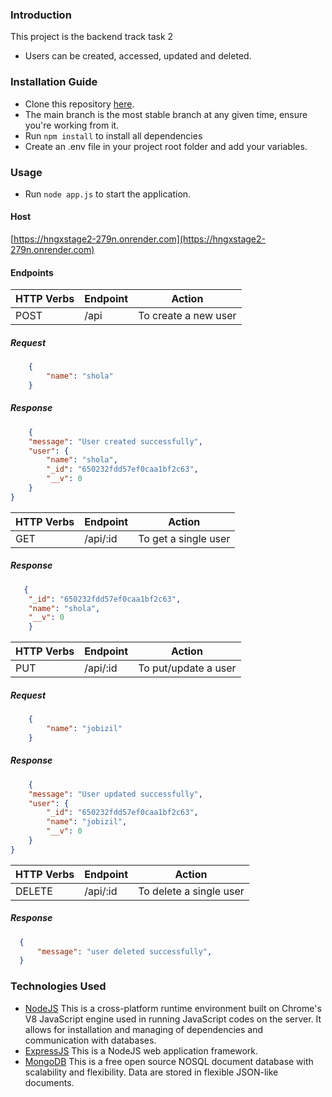 ### Introduction
This project is the backend track task 2
* Users can be created, accessed, updated and deleted.

### Installation Guide
* Clone this repository [here](https://github.com/Mickabtech/hngxstage2.git).
* The main branch is the most stable branch at any given time, ensure you're working from it.
* Run `npm install` to install all dependencies
* Create an .env file in your project root folder and add your variables. 
### Usage
* Run `node app.js` to start the application.

#### Host
[https://hngxstage2-279n.onrender.com](https://hngxstage2-279n.onrender.com)
#### Endpoints
| HTTP Verbs | Endpoint | Action |
| --- | --- | --- |
| POST | /api | To create a new user |
##### Request

```json
    {
        "name": "shola"
    }
```
##### Response
```json
    {
    "message": "User created successfully",
    "user": {
        "name": "shola",
        "_id": "650232fdd57ef0caa1bf2c63",
        "__v": 0
    }
}
```
| HTTP Verbs | Endpoint | Action |
| --- | --- | --- |
| GET | /api/:id | To get a single user |
##### Response
```json
   {
    "_id": "650232fdd57ef0caa1bf2c63",
    "name": "shola",
    "__v": 0
    }
```
| HTTP Verbs | Endpoint | Action |
| --- | --- | --- |
| PUT | /api/:id | To put/update a user |
##### Request
```json
    {
        "name": "jobizil"
    }
```
##### Response
```json
    {
    "message": "User updated successfully",
    "user": {
        "_id": "650232fdd57ef0caa1bf2c63",
        "name": "jobizil",
        "__v": 0
    }
}
```
| HTTP Verbs | Endpoint | Action |
| --- | --- | --- |
| DELETE | /api/:id | To delete a single user |
##### Response
```json
  {
      "message": "user deleted successfully",
  }
```
### Technologies Used
* [NodeJS](https://nodejs.org/) This is a cross-platform runtime environment built on Chrome's V8 JavaScript engine used in running JavaScript codes on the server. It allows for installation and managing of dependencies and communication with databases.
* [ExpressJS](https://www.expresjs.org/) This is a NodeJS web application framework.
* [MongoDB](https://www.mongodb.com/) This is a free open source NOSQL document database with scalability and flexibility. Data are stored in flexible JSON-like documents.
